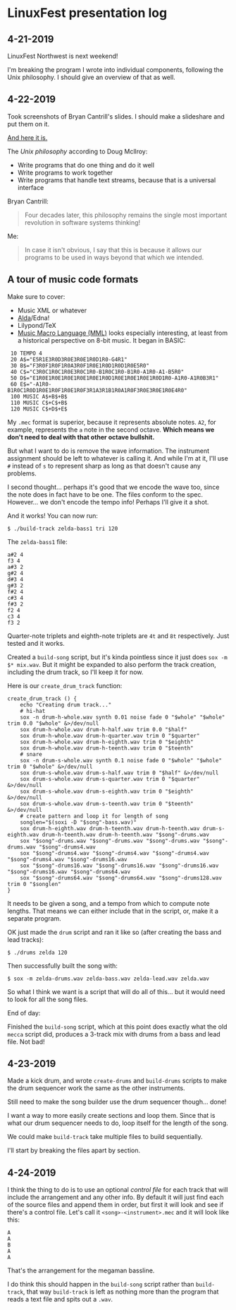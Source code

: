 # LinuxFest presentation log

## 4-21-2019

LinuxFest Northwest is next weekend!

I'm breaking the program I wrote into individual components, following the Unix philosophy. I should give an overview of that as well. 

## 4-22-2019

Took screenshots of Bryan Cantrill's slides. I should make a slideshare and put them on it.

[And here it is.](https://www.slideshare.net/BobbyTowers1/unix-141630706)

The *Unix philosophy* according to Doug Mcllroy:

* Write programs that do one thing and do it well
* Write programs to work together
* Write programs that handle text streams, because that is a universal interface

Bryan Cantrill:

> Four decades later, this philosophy remains the single most important revolution in software systems thinking!

Me:

> In case it isn't obvious, I say that this is because it allows our programs to be used in ways beyond that which we intended.

## A tour of music code formats

Make sure to cover:

* Music XML or whatever
* [Alda](https://github.com/alda-lang/alda)/Edna!
* Lilypond/TeX
* [Music Macro Language (MML)](https://en.wikipedia.org/wiki/Music_Macro_Language) looks especially interesting, at least from a historical perspective on 8-bit music. It began in BASIC:

```
 10 TEMPO 4
 20 A$="E5R1E3R0D3R0E3R0E1R0D1R0-G4R1"
 30 B$="F3R0F1R0F1R0A3R0F1R0E1R0D1R0D1R0E5R0"
 40 C$="C3R0C1R0C1R0E3R0C1R0-B1R0C1R0-B1R0-A1R0-A1-B5R0"
 50 D$="E1R0E1R0E1R0E1R0E1R0E1R0D1R0E1R0E1R0E1R0D1R0-A1R0-A1R0B3R1"
 60 E$="-A1R0-B1R0C1R0D1R0E1R0F1R0E1R0F3R1A3R1B1R0A1R0F3R0E3R0E1R0E4R0"
 100 MUSIC A$+B$+B$
 110 MUSIC C$+C$+B$
 120 MUSIC C$+D$+E$
```

My `.mec` format is superior, because it represents absolute notes. `A2`, for example, represents the `a` note in the second octave. **Which means we don't need to deal with that other octave bullshit.**

But what I want to do is remove the wave information. The instrument assignment should be left to whatever is calling it. And while I'm at it, I'll use `#` instead of `s` to represent sharp as long as that doesn't cause any problems.

I second thought... perhaps it's good that we encode the wave too, since the note does in fact have to be one. The files conform to the spec. However... we don't encode the tempo info! Perhaps I'll give it a shot.

And it works! You can now run:

`$ ./build-track zelda-bass1 tri 120`

The `zelda-bass1` file:

```
a#2 4
f3 4
a#3 2
g#2 4
d#3 4
g#3 2
f#2 4
c#3 4
f#3 2
f2 4
c3 4
f3 2
```

Quarter-note triplets and eighth-note triplets are `4t` and `8t` respectively. Just tested and it works.

Created a `build-song` script, but it's kinda pointless since it just does `sox -m $* mix.wav`. But it might be expanded to also perform the track creation, including the drum track, so I'll keep it for now.

Here is our `create_drum_track` function:

```
create_drum_track () {
	echo "Creating drum track..."
	# hi-hat
	sox -n drum-h-whole.wav synth 0.01 noise fade 0 "$whole" "$whole" trim 0.0 "$whole" &>/dev/null
	sox drum-h-whole.wav drum-h-half.wav trim 0.0 "$half"
	sox drum-h-whole.wav drum-h-quarter.wav trim 0 "$quarter"
	sox drum-h-whole.wav drum-h-eighth.wav trim 0 "$eighth"
	sox drum-h-whole.wav drum-h-teenth.wav trim 0 "$teenth"
	# snare
	sox -n drum-s-whole.wav synth 0.1 noise fade 0 "$whole" "$whole" trim 0 "$whole" &>/dev/null
	sox drum-s-whole.wav drum-s-half.wav trim 0 "$half" &>/dev/null
	sox drum-s-whole.wav drum-s-quarter.wav trim 0 "$quarter" &>/dev/null
	sox drum-s-whole.wav drum-s-eighth.wav trim 0 "$eighth" &>/dev/null
	sox drum-s-whole.wav drum-s-teenth.wav trim 0 "$teenth" &>/dev/null
	# create pattern and loop it for length of song
	songlen="$(soxi -D "$song"-bass.wav)"
	sox drum-h-eighth.wav drum-h-teenth.wav drum-h-teenth.wav drum-s-eighth.wav drum-h-teenth.wav drum-h-teenth.wav "$song"-drums.wav
	sox "$song"-drums.wav "$song"-drums.wav "$song"-drums.wav "$song"-drums.wav "$song"-drums4.wav
	sox "$song"-drums4.wav "$song"-drums4.wav "$song"-drums4.wav "$song"-drums4.wav "$song"-drums16.wav
	sox "$song"-drums16.wav "$song"-drums16.wav "$song"-drums16.wav "$song"-drums16.wav "$song"-drums64.wav
	sox "$song"-drums64.wav "$song"-drums64.wav "$song"-drums128.wav trim 0 "$songlen"
}
```

It needs to be given a song, and a tempo from which to compute note lengths. That means we can either include that in the script, or, make it a separate program.

OK just made the `drum` script and ran it like so (after creating the bass and lead tracks):

```
$ ./drums zelda 120
```

Then successfully built the song with:

```
$ sox -m zelda-drums.wav zelda-bass.wav zelda-lead.wav zelda.wav
```

So what I think we want is a script that will do all of this... but it would need to look for all the song files.

End of day:

Finished the `build-song` script, which at this point does exactly what the old `mecca` script did, produces a 3-track mix with drums from a bass and lead file. Not bad!

## 4-23-2019

Made a kick drum, and wrote `create-drums` and `build-drums` scripts to make the drum sequencer work the same as the other instruments.

Still need to make the song builder use the drum sequencer though... done!

I want a way to more easily create sections and loop them. Since that is what our drum sequencer needs to do, loop itself for the length of the song.

We could make `build-track` take multiple files to build sequentially.

I'll start by breaking the files apart by section.

## 4-24-2019

I think the thing to do is to use an optional *control file* for each track that will include the arrangement and any other info. By default it will just find each of the source files and append them in order, but first it will look and see if there's a control file. Let's call it `<song>-<instrument>.mec` and it will look like this:

```
A
A
B
A
A
``` 

That's the arrangement for the megaman bassline.

I do think this should happen in the `build-song` script rather than `build-track`, that way `build-track` is left as nothing more than the program that reads a text file and spits out a `.wav`.